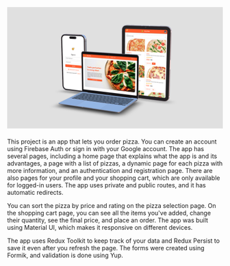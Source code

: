 ## ![PizzaTime](assets/devices.png)

This project is an app that lets you order pizza. You can create an account
using Firebase Auth or sign in with your Google account. The app has several
pages, including a home page that explains what the app is and its advantages, a
page with a list of pizzas, a dynamic page for each pizza with more information,
and an authentication and registration page. There are also pages for your
profile and your shopping cart, which are only available for logged-in users.
The app uses private and public routes, and it has automatic redirects.

You can sort the pizza by price and rating on the pizza selection page. On the
shopping cart page, you can see all the items you've added, change their
quantity, see the final price, and place an order. The app was built using
Material UI, which makes it responsive on different devices.

The app uses Redux Toolkit to keep track of your data and Redux Persist to save
it even after you refresh the page. The forms were created using Formik, and
validation is done using Yup.
